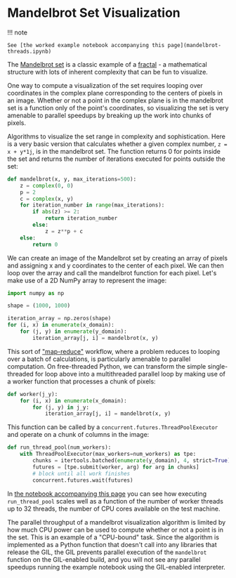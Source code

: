 # Mandelbrot Set Visualization

!!! note

    See [the worked example notebook accompanying this page](mandelbrot-threads.ipynb)

The [Mandelbrot set](https://en.wikipedia.org/wiki/Mandelbrot_set) is a classic
example of a [fractal](https://en.wikipedia.org/wiki/Fractal) - a mathematical
structure with lots of inherent complexity that can be fun to
visualize.

One way to compute a visualization of the set requires looping over coordinates
in the complex plane corresponding to the centers of pixels in an image. Whether
or not a point in the complex plane is in the mandelbrot set is a function only
of the point's coordinates, so visualizing the set is very amenable to parallel
speedups by breaking up the work into chunks of pixels.

Algorithms to visualize the set range in complexity and sophistication. Here is
a very basic version that calculates whether a given complex number, `z = x +
y*1j`, is in the mandelbrot set. The function returns 0 for points inside the
set and returns the number of iterations executed for points outside the set:

```python
def mandelbrot(x, y, max_iterations=500):
    z = complex(0, 0)
    p = 2
    c = complex(x, y)
    for iteration_number in range(max_iterations):
        if abs(z) >= 2:
            return iteration_number
        else:
            z = z**p + c
    else:
        return 0
```

We can create an image of the Mandelbrot set by creating an array of pixels and
assigning x and y coordinates to the center of each pixel. We can then loop over
the array and call the mandelbrot function for each pixel. Let's make use of a
2D NumPy array to represent the image:

```python
import numpy as np

shape = (1000, 1000)

iteration_array = np.zeros(shape)
for (i, x) in enumerate(x_domain):
    for (j, y) in enumerate(y_domain):
        iteration_array[j, i] = mandelbrot(x, y)
```

This sort of ["map-reduce"](https://en.wikipedia.org/wiki/MapReduce) workflow,
where a problem reduces to looping over a batch of calculations, is particularly
amenable to parallel computation. On free-threaded Python, we can transform the
simple single-threaded for loop above into a multithreaded parallel loop by
making use of a worker function that processes a chunk of pixels:

```python
def worker(j_y):
    for (i, x) in enumerate(x_domain):
        for (j, y) in j_y:
            iteration_array[j, i] = mandelbrot(x, y)
```

This function can be called by a `concurrent.futures.ThreadPoolExecutor` and
operate on a chunk of columns in the image:

```python
def run_thread_pool(num_workers):
    with ThreadPoolExecutor(max_workers=num_workers) as tpe:
        chunks = itertools.batched(enumerate(y_domain), 4, strict=True)
        futures = [tpe.submit(worker, arg) for arg in chunks]
        # block until all work finishes
        concurrent.futures.wait(futures) 
```

In [the notebook accompanying this page](mandelbrot-threads.ipynb) you can see
how executing `run_thread_pool` scales well as a function of the number of
worker threads up to 32 threads, the number of CPU cores available on the test
machine.

The parallel throughput of a mandelbrot visualization algorithm is limited by
how much CPU power can be used to compute whether or not a point is in the
set. This is an example of a "CPU-bound" task. Since the algorithm is
implemented as a Python function that doesn't call into any libraries that
release the GIL, the GIL prevents parallel execution of the `mandelbrot`
function on the GIL-enabled build, and you will not see any parallel speedups
running the example notebook using the GIL-enabled interpreter.